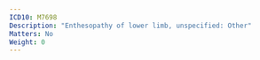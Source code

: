 ```yaml
---
ICD10: M7698
Description: "Enthesopathy of lower limb, unspecified: Other"
Matters: No
Weight: 0
---
```

